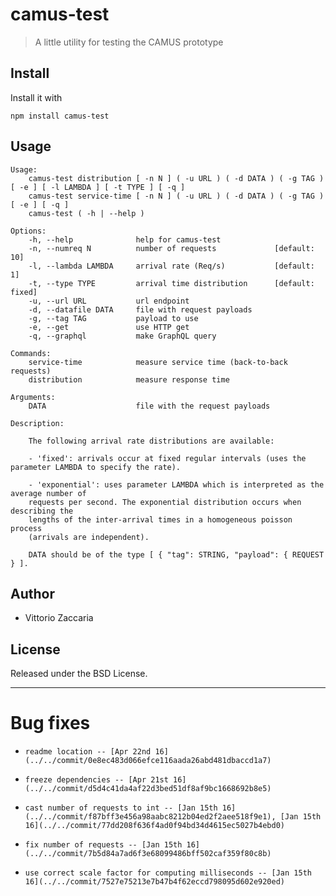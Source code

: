 # camus-test
> A little utility for testing the CAMUS prototype

## Install

Install it with

```
npm install camus-test
```
## Usage

```
Usage:
    camus-test distribution [ -n N ] ( -u URL ) ( -d DATA ) ( -g TAG ) [ -e ] [ -l LAMBDA ] [ -t TYPE ] [ -q ]
    camus-test service-time [ -n N ] ( -u URL ) ( -d DATA ) ( -g TAG ) [ -e ] [ -q ]
    camus-test ( -h | --help )

Options:
    -h, --help              help for camus-test
    -n, --numreq N          number of requests             [default: 10]
    -l, --lambda LAMBDA     arrival rate (Req/s)           [default: 1]
    -t, --type TYPE         arrival time distribution      [default: fixed]
    -u, --url URL           url endpoint
    -d, --datafile DATA     file with request payloads
    -g, --tag TAG           payload to use
    -e, --get               use HTTP get
    -q, --graphql           make GraphQL query

Commands:
    service-time            measure service time (back-to-back requests)
    distribution            measure response time

Arguments:
    DATA                    file with the request payloads

Description:

    The following arrival rate distributions are available:

    - 'fixed': arrivals occur at fixed regular intervals (uses the parameter LAMBDA to specify the rate).

    - 'exponential': uses parameter LAMBDA which is interpreted as the average number of
    requests per second. The exponential distribution occurs when describing the
    lengths of the inter-arrival times in a homogeneous poisson process
    (arrivals are independent).

    DATA should be of the type [ { "tag": STRING, "payload": { REQUEST } ].

```

## Author

* Vittorio Zaccaria

## License
Released under the BSD License.

***



# Bug fixes

-     readme location -- [Apr 22nd 16](../../commit/0e8ec483d066efce116aada26abd481dbaccd1a7)
-     freeze dependencies -- [Apr 21st 16](../../commit/d5d4c41da4af22d3bed51df8af9bc1668692b8e5)
-     cast number of requests to int -- [Jan 15th 16](../../commit/f87bff3e456a98aabc8212b04ed2f2aee518f9e1), [Jan 15th 16](../../commit/77dd208f636f4ad0f94bd34d4615ec5027b4ebd0)
-     fix number of requests -- [Jan 15th 16](../../commit/7b5d84a7ad6f3e68099486bff502caf359f80c8b)
-     use correct scale factor for computing milliseconds -- [Jan 15th 16](../../commit/7527e75213e7b47b4f62eccd798095d602e920ed)
